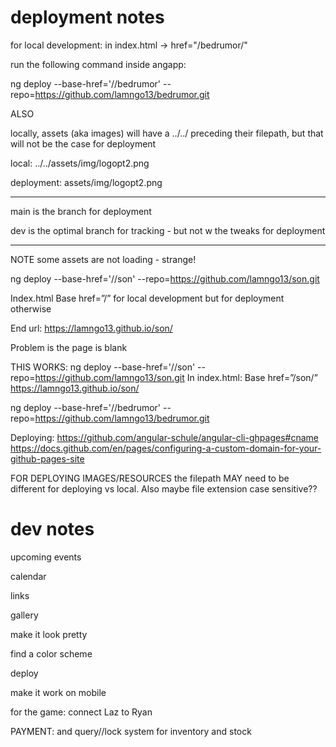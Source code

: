 # deployment notes

for local development: in index.html -> href="/bedrumor/"

run the following command inside angapp:

ng deploy --base-href='//bedrumor\' --repo=https://github.com/lamngo13/bedrumor.git

ALSO

locally, assets (aka images) will have a ../../ preceding their filepath, but that will not be the case for deployment

local: ../../assets/img/logopt2.png

deployment: assets/img/logopt2.png

-------------

main is the branch for deployment


dev is the optimal branch for tracking - but not w the tweaks for deployment

-------------

NOTE some assets are not loading - strange!


ng deploy --base-href='//son' --repo=https://github.com/lamngo13/son.git

Index.html Base href=”/” for local development but for deployment otherwise

End url: https://lamngo13.github.io/son/

Problem is the page is blank

THIS WORKS: ng deploy --base-href='//son' --repo=https://github.com/lamngo13/son.git In index.html: Base href=”/son/” https://lamngo13.github.io/son/

ng deploy --base-href='//bedrumor' --repo=https://github.com/lamngo13/bedrumor.git

Deploying: https://github.com/angular-schule/angular-cli-ghpages#cname https://docs.github.com/en/pages/configuring-a-custom-domain-for-your-github-pages-site

FOR DEPLOYING IMAGES/RESOURCES the filepath MAY need to be different for deploying vs local.  Also maybe file extension case sensitive??


# dev notes
upcoming events

calendar

links

gallery

make it look pretty 

find a color scheme

deploy

make it work on mobile

for the game: connect Laz to Ryan

PAYMENT: and query//lock system for inventory and stock
